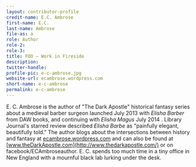 ```yaml
---
layout: contributor-profile
credit-name: E.C. Ambrose
first-name: E.C.
last-name: Ambrose
file-as: a
role: Author
role-2:
role-3:
title: FOO — Work in Fireside
description: 
twitter-handle:
profile-pic: e-c-ambrose.jpg
website-url: ecambrose.wordpress.com
short-name: e-c-ambrose
permalink: e-c-ambrose
---
```


E. C. Ambrose is the author of "The Dark Apostle" historical fantasy series about a medieval barber surgeon launched July 2013 with _Elisha Barber_ from DAW books, and continuing with _Elisha Magus_ July 2014 . Library Journal's starred review described _Elisha Barbe_ as "painfully elegant, beautifully told." The author blogs about the intersections between history and fantasy at [ecambrose.wordpress.com](http://ecambrose.wordpress.com/) and can also be found at  [www.theDarkApostle.com](http://www.thedarkapostle.com/) or on facebook/ECAmbroseauthor.  E. C. spends too much time in a tiny office in New England with a mournful black lab lurking under the desk.
